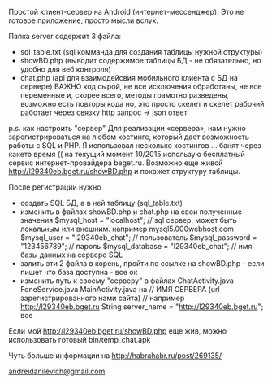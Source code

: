 Простой клиент-сервер на Android (интернет-мессенджер).
Это не готовое приложение, просто мысли вслух.

Папка server содержит 3 файла:
- sql_table.txt (sql комманда для создания таблицы нужной структуры)
- showBD.php (выводит содержимое таблицы БД - не обязательно, но удобно для веб контроля)
- chat.php (api для взаимодейсвия мобильного клиента с БД на сервере)
ВАЖНО
код сырой, не все исключения обработаны, не все переменные и, скорее всего, методы грамотно разведены, возможно есть повторы кода но, это просто скелет и скелет рабочий работает через связку http запрос -> json ответ

p.s. как настроить "сервер"
Для реализации «сервера», нам нужно зарегистрироваться на любом хостинге, который дает возможность
работы с SQL и PHP. Я использовал несколько хостингов ... банят через какето время ((
на текущий момент 10/2015 использую бесплатный сервис интернет-провайдера beget.ru.
Возможно еще живой http://l29340eb.bget.ru/showBD.php и покажет структуру таблицы.

После регистрации нужно

  - создать SQL БД, а в ней таблицу (sql_table.txt)
  - изменить в файлах showBD.php и chat.php на свои полученные значения
      $mysql_host = "localhost"; // sql сервер, может быть локальным или внешним. например mysql5.000webhost.com
      $mysql_user = "l29340eb_chat"; // пользователь
      $mysql_password = "123456789"; // пароль
      $mysql_database = "l29340eb_chat"; // имя базы данных на сервере SQL
  - залить эти 2 файла в корень, пройти по ссылке на showBD.php - если пишет что база доступна - все ок
  - изменить путь к своему "серверу" в файлах
      ChatActivity.java
      FoneService.java
      MainActivity.java
  на
        // ИМЯ СЕРВЕРА (url зарегистрированного нами сайта)
        // например http://l29340eb.bget.ru
        String server_name = "http://l29340eb.bget.ru";
  все

Если мой http://l29340eb.bget.ru/showBD.php еще жив, можно использовать готовый bin/temp_chat.apk

Чуть больше информации на http://habrahabr.ru/post/269135/

andreidanilevich@gmail.com
